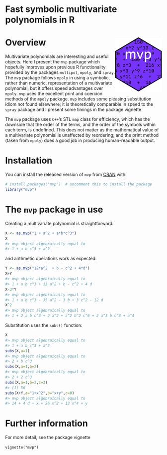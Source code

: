 Fast symbolic multivariate polynomials in R
================

<!-- README.md is generated from README.Rmd. Please edit that file -->

# Overview <img src="man/figures/mvp.png" width = "150" align="right" />

Multivariate polynomials are interesting and useful objects. Here I
present the `mvp` package which hopefully improves upon previous R
functionality provided by the packages `multipol`, `mpoly`, and `spray`.
The `mvp` package follows `mpoly` in using a symbolic, rather than
numeric, representation of a multivariate polynomial; but it offers
speed advantages over `mpoly`. `mvp` uses the excellent print and
coercion methods of the `mpoly` package. `mvp` includes some pleasing
substitution idiom not found elsewhere; it is theoretically comparable
in speed to the `spray` package and I present some timings in the
package vignette.

The `mvp` package uses `C++`’s STL `map` class for efficiency, which has
the downside that the order of the terms, and the order of the symbols
within each term, is undefined. This does not matter as the mathematical
value of a multivariate polynomial is unaffected by reordering; and the
print method (taken from `mpoly`) does a good job in producing
human-readable output.

# Installation

You can install the released version of `mvp` from
[CRAN](https://CRAN.R-project.org) with:

``` r
# install.packages("mvp")  # uncomment this to install the package
library("mvp")
```

# The `mvp` package in use

Creating a multivariate polynomial is straightforward:

``` r
X <- as.mvp("1 + a^2 + a*b*c^3")
X
#> mvp object algebraically equal to
#> 1 + a b c^3 + a^2
```

and arithmetic operations work as expected:

``` r
Y <- as.mvp("12*a^2  + b - c^2 + 4*d")
X+Y
#> mvp object algebraically equal to
#> 1 + a b c^3 + 13 a^2 + b - c^2 + 4 d
X-3*Y
#> mvp object algebraically equal to
#> 1 + a b c^3 - 35 a^2 - 3 b + 3 c^2 - 12 d
X^2
#> mvp object algebraically equal to
#> 1 + 2 a b c^3 + 2 a^2 + a^2 b^2 c^6 + 2 a^3 b c^3 + a^4
```

Substitution uses the `subs()` function:

``` r
X
#> mvp object algebraically equal to
#> 1 + a b c^3 + a^2
subs(X,a=1)
#> mvp object algebraically equal to
#> 2 + b c^3
subs(X,a=1,b=2)
#> mvp object algebraically equal to
#> 2 + 2 c^3
subs(X,a=1,b=2,c=3)
#> [1] 56
subs(X+Y,a="1+x^2",b="x+y",c=0)
#> mvp object algebraically equal to
#> 14 + 4 d + x + 26 x^2 + 13 x^4 + y
```

# Further information

For more detail, see the package vignette

`vignette("mvp")`

